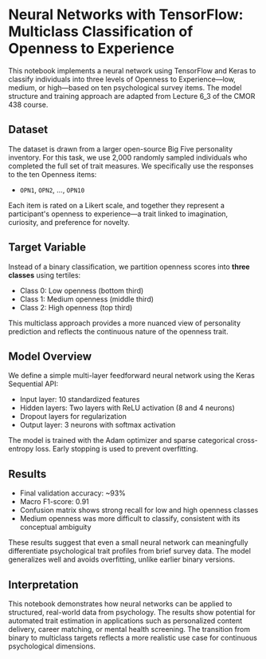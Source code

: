 # Neural Networks with TensorFlow: Multiclass Classification of Openness to Experience

This notebook implements a neural network using TensorFlow and Keras to classify individuals into three levels of Openness to Experience—low, medium, or high—based on ten psychological survey items. The model structure and training approach are adapted from Lecture 6_3 of the CMOR 438 course.

## Dataset

The dataset is drawn from a larger open-source Big Five personality inventory. For this task, we use 2,000 randomly sampled individuals who completed the full set of trait measures. We specifically use the responses to the ten Openness items:

- `OPN1`, `OPN2`, ..., `OPN10`

Each item is rated on a Likert scale, and together they represent a participant's openness to experience—a trait linked to imagination, curiosity, and preference for novelty.

## Target Variable

Instead of a binary classification, we partition openness scores into **three classes** using tertiles:

- Class 0: Low openness (bottom third)
- Class 1: Medium openness (middle third)
- Class 2: High openness (top third)

This multiclass approach provides a more nuanced view of personality prediction and reflects the continuous nature of the openness trait.

## Model Overview

We define a simple multi-layer feedforward neural network using the Keras Sequential API:

- Input layer: 10 standardized features
- Hidden layers: Two layers with ReLU activation (8 and 4 neurons)
- Dropout layers for regularization
- Output layer: 3 neurons with softmax activation

The model is trained with the Adam optimizer and sparse categorical cross-entropy loss. Early stopping is used to prevent overfitting.

## Results

- Final validation accuracy: ~93%
- Macro F1-score: 0.91
- Confusion matrix shows strong recall for low and high openness classes
- Medium openness was more difficult to classify, consistent with its conceptual ambiguity

These results suggest that even a small neural network can meaningfully differentiate psychological trait profiles from brief survey data. The model generalizes well and avoids overfitting, unlike earlier binary versions.

## Interpretation

This notebook demonstrates how neural networks can be applied to structured, real-world data from psychology. The results show potential for automated trait estimation in applications such as personalized content delivery, career matching, or mental health screening. The transition from binary to multiclass targets reflects a more realistic use case for continuous psychological dimensions.

